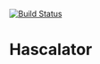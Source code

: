 [![Build Status](https://travis-ci.org/Glavo/Hascalator.svg?branch=master)](https://travis-ci.org/Glavo/Hascalator)
# Hascalator

